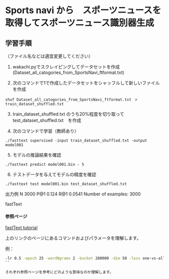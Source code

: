 # Sports navi から　スポーツニュースを取得してスポーツニュース識別器生成


## 学習手順
（ファイル名などは適宜変更してください）

1. wakachi.pyでスクレイピングしてデータセットを作成(Dataset_all_catogories_from_SportsNavi_ftformat.txt)

2. 次のコマンドで1で作成したデータセットをシャッフルして新しいファイルを作成

```shell
shuf Dataset_all_catogories_from_SportsNavi_ftformat.txt　> train_dataset_shuffled.txt
```

3. train_dataset_shuffled.txt のうち20%程度を切り取って
test_dataset_shuffled.txt　を作成

4. 次のコマンドで学習（教師あり）

```shell
./fasttext supervised -input train_dataset_shuffled.txt -output model001
```

5. モデルの推論結果を確認
```shell
./fasttext predict model001.bin - 5
```

6. テストデータを与えてモデルの精度を確認
```shell
./fasttext test model001.bin test_dataset_shuffled.txt 
```

出力例
N  3000
P@1  0.124
R@1  0.0541
Number of examples: 3000

fastText 

#### 参照ページ
[fastText tutorial](https://fasttext.cc/docs/en/supervised-tutorial.html)  

上のリンクのページにあるコマンドおよびパラメータを理解します。

例：
```bash
-lr 0.5 -epoch 25 -wordNgrams 2 -bucket 200000 -dim 50 -loss one-vs-all
``

それぞれ参照ページを参考にどのような意味なのか理解します。



